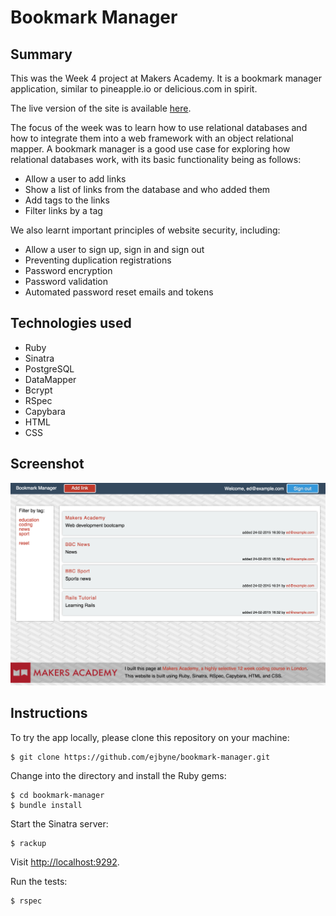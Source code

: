 # Bookmark Manager

## Summary

This was the Week 4 project at Makers Academy. It is a bookmark manager application, similar to pineapple.io or delicious.com in spirit.

The live version of the site is available [here](https://eds-bookmark-manager.herokuapp.com).

The focus of the week was to learn how to use relational databases and how to integrate them into a web framework with an object relational mapper. A bookmark manager is a good use case for exploring how relational databases work, with its basic functionality being as follows:

- Allow a user to add links
- Show a list of links from the database and who added them
- Add tags to the links
- Filter links by a tag

We also learnt important principles of website security, including:

- Allow a user to sign up, sign in and sign out
- Preventing duplication registrations
- Password encryption
- Password validation
- Automated password reset emails and tokens

## Technologies used

- Ruby
- Sinatra
- PostgreSQL
- DataMapper
- Bcrypt
- RSpec
- Capybara
- HTML
- CSS

## Screenshot

<img src="images/screenshot.png">

## Instructions

To try the app locally, please clone this repository on your machine:
```
$ git clone https://github.com/ejbyne/bookmark-manager.git
```

Change into the directory and install the Ruby gems:
```
$ cd bookmark-manager
$ bundle install
```

Start the Sinatra server:
```
$ rackup
```

Visit [http://localhost:9292](http://localhost:9292).

Run the tests:
```
$ rspec
```

